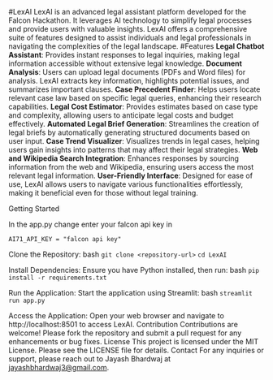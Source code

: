 #LexAI
LexAI is an advanced legal assistant platform developed for the Falcon Hackathon. It leverages AI technology to simplify legal processes and provide users with valuable insights. LexAI offers a comprehensive suite of features designed to assist individuals and legal professionals in navigating the complexities of the legal landscape.
#Features
**Legal Chatbot Assistant**: Provides instant responses to legal inquiries, making legal information accessible without extensive legal knowledge.
**Document Analysis**: Users can upload legal documents (PDFs and Word files) for analysis. LexAI extracts key information, highlights potential issues, and summarizes important clauses.
**Case Precedent Finder**: Helps users locate relevant case law based on specific legal queries, enhancing their research capabilities.
**Legal Cost Estimator**: Provides estimates based on case type and complexity, allowing users to anticipate legal costs and budget effectively.
**Automated Legal Brief Generation**: Streamlines the creation of legal briefs by automatically generating structured documents based on user input.
**Case Trend Visualizer**: Visualizes trends in legal cases, helping users gain insights into patterns that may affect their legal strategies.
**Web and Wikipedia Search Integration**: Enhances responses by sourcing information from the web and Wikipedia, ensuring users access the most relevant legal information.
**User-Friendly Interface**: Designed for ease of use, LexAI allows users to navigate various functionalities effortlessly, making it beneficial even for those without legal training.

Getting Started

In the app.py change enter your falcon api key in

``AI71_API_KEY = "falcon api key"``

Clone the Repository:
bash
``git clone <repository-url>``
``cd LexAI``

Install Dependencies:
Ensure you have Python installed, then run:
bash
``pip install -r requirements.txt``

Run the Application:
Start the application using Streamlit:
bash
``streamlit run app.py``

Access the Application:
Open your web browser and navigate to http://localhost:8501 to access LexAI.
Contribution
Contributions are welcome! Please fork the repository and submit a pull request for any enhancements or bug fixes.
License
This project is licensed under the MIT License. Please see the LICENSE file for details.
Contact
For any inquiries or support, please reach out to Jayash Bhardwaj at jayashbhardwaj3@gmail.com.
